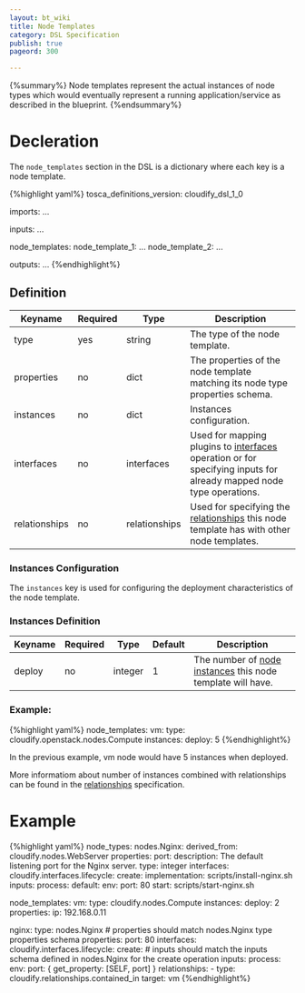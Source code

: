 ```yaml
---
layout: bt_wiki
title: Node Templates
category: DSL Specification
publish: true
pageord: 300

---
```

{%summary%}
Node templates represent the actual instances of node types which would eventually represent a running application/service as described in the blueprint.
{%endsummary%}

# Decleration

The `node_templates` section in the DSL is a dictionary where each key is a node template.

{%highlight yaml%}
tosca_definitions_version: cloudify_dsl_1_0

imports:
  ...

inputs:
  ...

node_templates:
  node_template_1:
    ...
  node_template_2:
    ...

outputs:
  ...
{%endhighlight%}


## Definition


Keyname       | Required | Type          | Description
-----------   | -------- | ----          | -----------
type          | yes      | string        | The type of the node template.
properties    | no       | dict          | The properties of the node template matching its node type properties schema.
instances     | no       | dict          | Instances configuration.
interfaces    | no       | interfaces    | Used for mapping plugins to [interfaces](dsl-spec-interfaces.html) operation or for specifying inputs for already mapped node type operations.
relationships | no       | relationships | Used for specifying the [relationships](relationships) this node template has with other node templates.



### Instances Configuration

The `instances` key is used for configuring the deployment characteristics of the node template.

### Instances Definition

Keyname       | Required | Type     | Default | Description
-----------   | -------- | ----     | ---     | -----------
deploy        | no       | integer  | 1       | The number of [node instances](reference-terminology.html#node-instance) this node template will have.


### Example:

{%highlight yaml%}
node_templates:
  vm:
    type: cloudify.openstack.nodes.Compute
    instances:
      deploy: 5
{%endhighlight%}

In the previous example, vm node would have 5 instances when deployed.

More informatiom about number of instances combined with relationships can be found in the [relationships](dsl-spec-relationships.html) specification.




# Example

{%highlight yaml%}
node_types:
  nodes.Nginx:
    derived_from: cloudify.nodes.WebServer
    properties:
      port:
        description: The default listening port for the Nginx server.
        type: integer
    interfaces:
      cloudify.interfaces.lifecycle:
        create:
          implementation: scripts/install-nginx.sh
          inputs:
            process:
              default:
                env:
                  port: 80
        start: scripts/start-nginx.sh

node_templates:
  vm:
    type: cloudify.nodes.Compute
    instances:
      deploy: 2
    properties:
      ip: 192.168.0.11

  nginx:
    type: nodes.Nginx
    # properties should match nodes.Nginx type properties schema
    properties:
      port: 80
    interfaces:
      cloudify.interfaces.lifecycle:
        create:
          # inputs should match the inputs schema defined in nodes.Nginx for the create operation
          inputs:
            process:
              env:
                port: { get_property: [SELF, port] }
    relationships:
      - type: cloudify.relationships.contained_in
        target: vm
{%endhighlight%}



